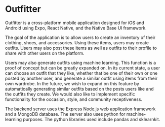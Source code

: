 # Outfitter

Outfitter is a cross-platform mobile application designed for iOS and Android using Expo, React Native, and the Native Base UI framework.

The goal of the application is to allow users to create an inventory of their clothing, shoes, and accessories. Using these items, users may create outfits. Users may also post these items as well as outfits to their profile to share with other users on the platform. 

Users may also generate outfits using machine learning. This function is a proof of concept but can be greatly expanded on. In its current state, a user can choose an outfit that they like, whether that be one of their own or one posted by another user, and generate a similar outfit using items from their own wardrobe. In the future, we wish to expand on this feature by automatically generating similar outfits based on the posts users like and the outfits they create. We would also like to implement specific functionality for the occasion, style, and community receptiveness.

The backend server uses the Express Node.js web application framework and a MongoDB database. The server also uses python for machine-learning purposes. The python libraries used include pandas and sklearnkit.
